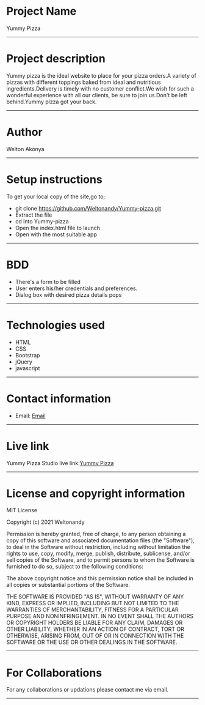 # Project Name
Yummy Pizza

***

# Project description
Yummy pizza is the ideal website to place for your pizza orders.A variety of pizzas
with different toppings baked from ideal and nutritious ingredients.Delivery is timely
with no customer conflict.We wish for such a wonderful experience with all our clients,
be sure to join us.Don't be left behind.Yummy pizza got your back.

***

# Author
Welton Akonya

***

# Setup instructions
To get your local copy of the site,go to;
* git clone https://github.com/Weltonandy/Yummy-pizza.git
* Extract the file
* cd into Yummy-pizza
* Open the index.html file to launch
* Open with the most suitable app

***

# BDD
* There's a form to be filled
* User enters his/her credentials and preferences.
* Dialog box with desired pizza details pops


***

# Technologies used
* HTML
* CSS
* Bootstrap
* jQuery
* javascript

***


# Contact information
* Email: [Email](weltonandy1@gmail.com)

***

# Live link
Yummy Pizza Studio live link:[Yummy Pizza]()

***
# License and copyright information
MIT License

Copyright (c) 2021 Weltonandy

Permission is hereby granted, free of charge, to any person obtaining a copy
of this software and associated documentation files (the "Software"), to deal
in the Software without restriction, including without limitation the rights
to use, copy, modify, merge, publish, distribute, sublicense, and/or sell
copies of the Software, and to permit persons to whom the Software is
furnished to do so, subject to the following conditions:

The above copyright notice and this permission notice shall be included in all
copies or substantial portions of the Software.

THE SOFTWARE IS PROVIDED "AS IS", WITHOUT WARRANTY OF ANY KIND, EXPRESS OR
IMPLIED, INCLUDING BUT NOT LIMITED TO THE WARRANTIES OF MERCHANTABILITY,
FITNESS FOR A PARTICULAR PURPOSE AND NONINFRINGEMENT. IN NO EVENT SHALL THE
AUTHORS OR COPYRIGHT HOLDERS BE LIABLE FOR ANY CLAIM, DAMAGES OR OTHER
LIABILITY, WHETHER IN AN ACTION OF CONTRACT, TORT OR OTHERWISE, ARISING FROM,
OUT OF OR IN CONNECTION WITH THE SOFTWARE OR THE USE OR OTHER DEALINGS IN THE
SOFTWARE.

***
# For Collaborations
For any collaborations or updations please contact me via email.
***


